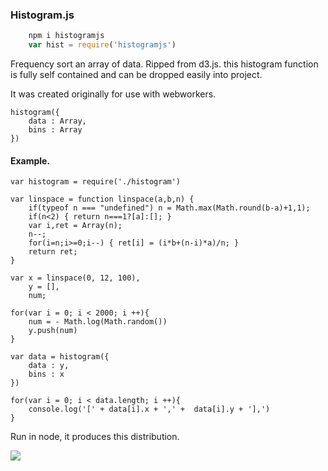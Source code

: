 ### Histogram.js

```javascript
	npm i histogramjs
	var hist = require('histogramjs')
```

Frequency sort an array of data. 
Ripped from d3.js. this histogram function is fully self contained and can be dropped easily into project.

It was created originally for use with webworkers.


	histogram({
		data : Array,
		bins : Array
	})


#### Example.


	var histogram = require('./histogram')

	var linspace = function linspace(a,b,n) {
	    if(typeof n === "undefined") n = Math.max(Math.round(b-a)+1,1);
	    if(n<2) { return n===1?[a]:[]; }
	    var i,ret = Array(n);
	    n--;
	    for(i=n;i>=0;i--) { ret[i] = (i*b+(n-i)*a)/n; }
	    return ret;
	}

	var x = linspace(0, 12, 100),
		y = [],
		num;

	for(var i = 0; i < 2000; i ++){
		num = - Math.log(Math.random())
		y.push(num)
	}

	var data = histogram({
		data : y,
		bins : x
	})

	for(var i = 0; i < data.length; i ++){
		console.log('[' + data[i].x + ',' +  data[i].y + '],')
	}



Run in node, it produces this distribution.


![](http://i.imgur.com/ZOAToPx.png)
